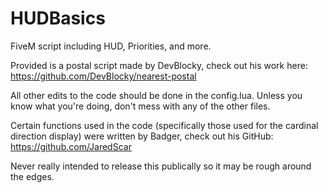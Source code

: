 # HUDBasics
FiveM script including HUD, Priorities, and more.  

Provided is a postal script made by DevBlocky, check out his work here: https://github.com/DevBlocky/nearest-postal

All other edits to the code should be done in the config.lua. Unless you know what you're doing, don't mess with any of the other files.  

Certain functions used in the code (specifically those used for the cardinal direction display) were written by Badger, check out his GitHub: https://github.com/JaredScar  

Never really intended to release this publically so it may be rough around the edges.
